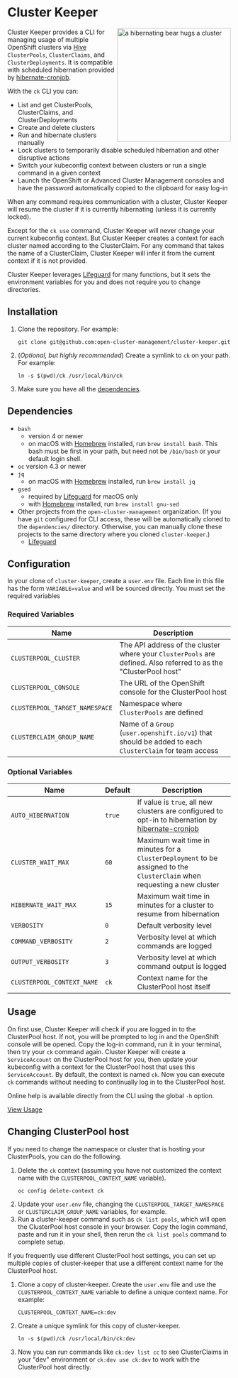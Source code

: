 # Cluster Keeper
<img align="right" src="logo.png" alt="a hibernating bear hugs a cluster" width="256px" />

Cluster Keeper provides a CLI for managing usage of multiple OpenShift clusters via [Hive](https://github.com/openshift/hive) `ClusterPools`, `ClusterClaims`, and `ClusterDeployments`.
It is compatible with scheduled hibernation provided by [hibernate-cronjob](https://github.com/open-cluster-management/hibernate-cronjob).

With the `ck` CLI you can:
- List and get ClusterPools, ClusterClaims, and ClusterDeployments
- Create and delete clusters
- Run and hibernate clusters manually
- Lock clusters to temporarily disable scheduled hibernation and other disruptive actions
- Switch your kubeconfig context between clusters or run a single command in a given context
- Launch the OpenShift or Advanced Cluster Management consoles and have the password automatically copied to the clipboard for easy log-in

When any command requires communication with a cluster, Cluster Keeper will resume the cluster if it is currently hibernating (unless it is currently locked).

Except for the `ck use` command, Cluster Keeper will never change your current kubeconfig context. But Cluster Keeper creates a context for each cluster named according to the ClusterClaim. For any command that takes the name of a ClusterClaim, Cluster Keeper will infer it from the current context if it is not provided.

Cluster Keeper leverages [Lifeguard](https://github.com/open-cluster-management/lifeguard) for many functions, but it sets the environment variables for you and does not require you to change directories.

## Installation

1. Clone the repository. For example:
   ```
   git clone git@github.com:open-cluster-management/cluster-keeper.git
   ```
1. (_Optional, but highly recommended_) Create a symlink to `ck` on your path. For example:
   ```
   ln -s $(pwd)/ck /usr/local/bin/ck
   ```
1. Make sure you have all the [dependencies](#dependencies).

## Dependencies

- `bash` 
   - version 4 or newer
   - on macOS with [Homebrew](https://brew.sh/) installed, run `brew install bash`. This bash must be first in your path, but need not be `/bin/bash` or your default login shell.
- `oc` version 4.3 or newer
- `jq`
  - on macOS with [Homebrew](https://brew.sh/) installed, run `brew install jq`
- `gsed`
  - required by [Lifeguard](https://github.com/open-cluster-management/lifeguard) for macOS only
  - with [Homebrew](https://brew.sh/) installed, run `brew install gnu-sed`
- Other projects from the `open-cluster-management` organization. (If you have `git` configured for CLI access, these will be automatically cloned to the `dependencies/` directory. Otherwise, you can manually clone these projects to the same directory where you cloned `cluster-keeper`.)
  - [Lifeguard](https://github.com/open-cluster-management/lifeguard)

## Configuration

In your clone of `cluster-keeper`, create a `user.env` file.
Each line in this file has the form `VARIABLE=value` and will be sourced directly. You must set the required variables

### Required Variables
| Name | Description |
|------|-------------|
|`CLUSTERPOOL_CLUSTER`|The API address of the cluster where your `ClusterPools` are defined. Also referred to as the "ClusterPool host"|
|`CLUSTERPOOL_CONSOLE`|The URL of the OpenShift console for the ClusterPool host|
|`CLUSTERPOOL_TARGET_NAMESPACE`|Namespace where `ClusterPools` are defined|
|`CLUSTERCLAIM_GROUP_NAME`|Name of a `Group` (`user.openshift.io/v1`) that should be added to each `ClusterClaim` for team access|

### Optional Variables
| Name | Default | Description |
|------|---------|-------------|
|`AUTO_HIBERNATION`|`true`|If value is `true`, all new clusters are configured to opt-in to hibernation by [hibernate-cronjob](https://github.com/open-cluster-management/hibernate-cronjob)|
|`CLUSTER_WAIT_MAX`|`60`|Maximum wait time in minutes for a `ClusterDeployment` to be assigned to the `ClusterClaim` when requesting a new cluster|
|`HIBERNATE_WAIT_MAX`|`15`|Maximum wait time in minutes for a cluster to resume from hibernation|
|`VERBOSITY`|`0`|Default verbosity level|
|`COMMAND_VERBOSITY`|`2`|Verbosity level at which commands are logged|
|`OUTPUT_VERBOSITY`|`3`|Verbosity level at which command output is logged|
|`CLUSTERPOOL_CONTEXT_NAME`|`ck`|Context name for the ClusterPool host itself|
## Usage
On first use, Cluster Keeper will check if you are logged in to the ClusterPool host. If not, you will be prompted to log in and the OpenShift console will be opened. Copy the log-in command, run it in your terminal, then try your `ck` command again. Cluster Keeper will create a `ServiceAccount` on the ClusterPool host for you, then update your kubeconfig with a context for the ClusterPool host that uses this `ServiceAccount`. By default, the context is named `ck`. Now you can execute `ck` commands without needing to continually log in to the ClusterPool host.

Online help is available directly from the CLI using the global `-h` option.

[View Usage](./USAGE.md)

## Changing ClusterPool host
If you need to change the namespace or cluster that is hosting your ClusterPools, you can do the following.

1. Delete the `ck` context (assuming you have not customized the context name with the `CLUSTERPOOL_CONTEXT_NAME` variable).
   ```
   oc config delete-context ck
   ```
1. Update your `user.env` file, changing the `CLUSTERPOOL_TARGET_NAMESPACE` or `CLUSTERCLAIM_GROUP_NAME` variables, for example.
1. Run a cluster-keeper command such as `ck list pools`, which will open the ClusterPool host console in your browser. Copy the login command, paste and run it in your shell, then rerun the `ck list pools` command to complete setup.

If you frequently use different ClusterPool host settings, you can set up multiple copies of cluster-keeper that use a different context name for the ClusterPool host.

1. Clone a copy of cluster-keeper. Create the `user.env` file and use the `CLUSTERPOOL_CONTEXT_NAME` variable to define a unique context name. For example:
   ```
   CLUSTERPOOL_CONTEXT_NAME=ck:dev
   ```
1. Create a unique symlink for this copy of cluster-keeper.
   ```
   ln -s $(pwd)/ck /usr/local/bin/ck:dev
   ```
1. Now you can run commands like `ck:dev list cc` to see ClusterClaims in your "dev" environment or `ck:dev use ck:dev` to work with the ClusterPool host directly.

